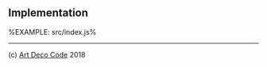 ## Implementation

%EXAMPLE: src/index.js%

---

(c) [Art Deco Code][1] 2018

[1]: https://artdeco.bz

